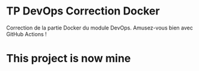 # TP DevOps Correction Docker

Correction de la partie Docker du module DevOps. Amusez-vous bien avec GitHub Actions !


# This project is now mine 

